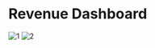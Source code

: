 # Revenue Dashboard
![1](https://github.com/AndersonGrisalesV/RevenueDashboard/assets/94204560/4053597a-e482-4b46-936d-5f18f6a2cb37)
![2](https://github.com/AndersonGrisalesV/RevenueDashboard/assets/94204560/95c1ad5c-57a5-41da-9241-e994ccd4c8fa)

